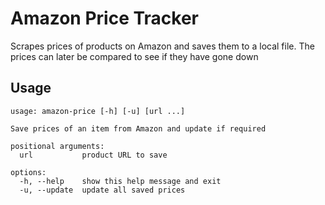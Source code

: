 # Amazon Price Tracker

Scrapes prices of products on Amazon and saves them to a local file. The prices can later be compared to see if they have gone down

## Usage

```shell
usage: amazon-price [-h] [-u] [url ...]

Save prices of an item from Amazon and update if required

positional arguments:
  url           product URL to save

options:
  -h, --help    show this help message and exit
  -u, --update  update all saved prices
```
